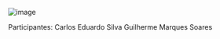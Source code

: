 ![image](https://github.com/user-attachments/assets/49384452-1bb0-469c-b787-726694bc62d2)


Participantes:
Carlos Eduardo Silva
Guilherme Marques Soares
